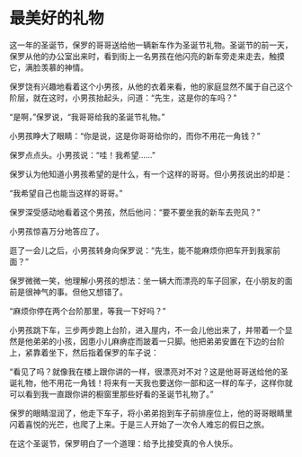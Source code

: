 # 最美好的礼物

这一年的圣诞节，保罗的哥哥送给他一辆新车作为圣诞节礼物。圣诞节的前一天，保罗从他的办公室出来时，看到街上一名男孩在他闪亮的新车旁走来走去，触摸它，满脸羡慕的神情。 

保罗饶有兴趣地看着这个小男孩，从他的衣着来看，他的家庭显然不属于自己这个阶层，就在这时，小男孩抬起头，问道：“先生，这是你的车吗？” 

“是啊，”保罗说，“我哥哥给我的圣诞节礼物。” 

小男孩睁大了眼睛：“你是说，这是你哥哥给你的，而你不用花一角钱？” 

保罗点点头。小男孩说：“哇！我希望……” 

保罗认为他知道小男孩希望的是什么，有一个这样的哥哥。但小男孩说出的却是： 

“我希望自己也能当这样的哥哥。” 

保罗深受感动地看着这个男孩，然后他问：“要不要坐我的新车去兜风？” 

小男孩惊喜万分地答应了。 

逛了一会儿之后，小男孩转身向保罗说：“先生，能不能麻烦你把车开到我家前面？” 

保罗微微一笑，他理解小男孩的想法：坐一辆大而漂亮的车子回家，在小朋友的面前是很神气的事。但他又想错了。 

“麻烦你停在两个台阶那里，等我一下好吗？” 

小男孩跳下车，三步两步跑上台阶，进入屋内，不一会儿他出来了，并带着一个显然是他弟弟的小孩，因患小儿麻痹症而跛着一只脚。他把弟弟安置在下边的台阶上，紧靠着坐下，然后指着保罗的车子说： 

“看见了吗？就像我在楼上跟你讲的一样，很漂亮对不对？这是他哥哥送给他的圣诞礼物，他不用花一角钱！将来有一天我也要送你一部和这一样的车子，这样你就可以看到我一直跟你讲的橱窗里那些好看的圣诞节礼物了。” 

保罗的眼睛湿润了，他走下车子，将小弟弟抱到车子前排座位上，他的哥哥眼睛里闪着喜悦的光芒，也爬了上来。于是三人开始了一次令人难忘的假日之旅。 

在这个圣诞节，保罗明白了一个道理：给予比接受真的令人快乐。
 